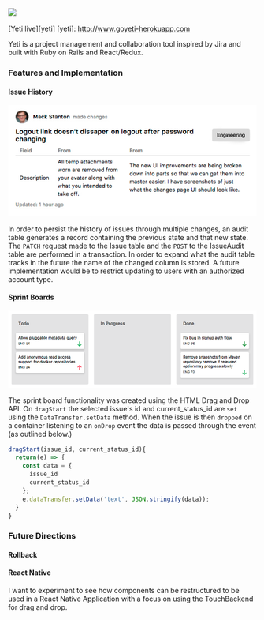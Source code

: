 <img src="https://s3.amazonaws.com/yetiapp-assets/yeti_blue_logo.png" width="150">

[Yeti live][yeti]
[yeti]: http://www.goyeti-herokuapp.com

Yeti is a project management and collaboration tool inspired by Jira and built with Ruby on Rails and React/Redux.

### Features and Implementation

#### Issue History
![image of history item  ](docs/screenshots/history_item.jpg)

In order to persist the history of issues through multiple changes, an audit table
generates a record containing the previous state and that new state. The `PATCH` request made to the Issue table and the `POST` to the IssueAudit table are performed in a transaction. In order to expand what the audit table tracks in the future the name of the changed column is stored. A future implementation would be to restrict updating to users with an authorized account type.





#### Sprint Boards
![image of sprint boards  ](docs/screenshots/sprint_boards.png)

The sprint board functionality was created using the HTML Drag and Drop API. On `dragStart` the selected issue's id and current_status_id are `set` using the `DataTransfer.setData` method. When the issue is then `dropped` on a container listening to an `onDrop` event the data is passed through the event (as outlined below.)
```javascript
dragStart(issue_id, current_status_id){
  return(e) => {
    const data = {
      issue_id
      current_status_id
    };
    e.dataTransfer.setData('text', JSON.stringify(data));
  }
}
```




### Future Directions

#### Rollback

#### React Native
I want to experiment to see how components can be restructured to be used in a React Native Application with a focus on using the TouchBackend for drag and drop.
